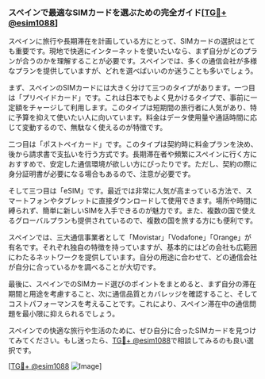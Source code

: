 ### スペインで最適なSIMカードを選ぶための完全ガイド[[TG💪+ @esim1088](https://t.me/s/esim1088)]

スペインに旅行や長期滞在を計画している方にとって、SIMカードの選択はとても重要です。現地で快適にインターネットを使いたいなら、まず自分がどのプランが合うのかを理解することが必要です。スペインでは、多くの通信会社が多様なプランを提供していますが、どれを選べばいいのか迷うことも多いでしょう。

まず、スペインのSIMカードには大きく分けて三つのタイプがあります。一つ目は「プリペイドカード」です。これは日本でもよく見かけるタイプで、事前に一定額をチャージして利用します。このタイプは短期間の旅行者に人気があり、特に予算を抑えて使いたい人に向いています。料金はデータ使用量や通話時間に応じて変動するので、無駄なく使えるのが特徴です。

二つ目は「ポストペイカード」です。このタイプは契約時に料金プランを決め、後から請求書で支払いを行う方式です。長期滞在者や頻繁にスペインに行く方におすすめで、安定した通信環境が欲しい方にぴったりです。ただし、契約の際に身分証明書が必要になる場合もあるので、注意が必要です。

そして三つ目は「eSIM」です。最近では非常に人気が高まっている方法で、スマートフォンやタブレットに直接ダウンロードして使用できます。場所や時間に縛られず、簡単に新しいSIMを入手できるのが魅力です。また、複数の国で使えるグローバルプランも提供されているので、複数の国を旅する方にも便利です。

スペインでは、三大通信事業者として「Movistar」「Vodafone」「Orange」が有名です。それぞれ独自の特徴を持っていますが、基本的にはどの会社も広範囲にわたるネットワークを提供しています。自分の用途に合わせて、どの通信会社が自分に合っているかを調べることが大切です。

最後に、スペインでのSIMカード選びのポイントをまとめると、まず自分の滞在期間と用途を考慮すること、次に通信品質とカバレッジを確認すること、そしてコストパフォーマンスを考えることです。これにより、スペイン滞在中の通信問題を最小限に抑えられるでしょう。

スペインでの快適な旅行や生活のために、ぜひ自分に合ったSIMカードを見つけてみてください。もし迷ったら、[TG💪+ @esim1088](https://t.me/s/esim1088)で相談してみるのも良い選択です。

[[TG💪+ @esim1088](https://t.me/s/esim1088) ![Image](https://i.postimg.cc/Y0z9fWf4/image.png)]